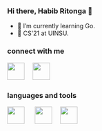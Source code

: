 ### Hi there, Habib Ritonga 👋

- 🌱 I’m currently learning Go. 
- 📖 CS'21 at UINSU.

### connect with me

<a href = "https://www.instagram.com/mhdnaufalhartg/" alt="Instagram"><img src="https://img.icons8.com/fluency//000000/instagram-new.png" height="40" width="40" style= margin-right:15px;/></a>
<a href = "mailto:habibesktop@gmail.com" alt="Email"><img src="https://img.icons8.com/color/48/000000/gmail-new.png" height="40" width="40" style= margin-right:15px;/></a>

### languages and tools

<a href="https://go.dev/" alt="Go"><img src="https://cdn-icons-png.flaticon.com/512/919/919838.png" width="40" height="40" style= margin-right:20px;/></a>
<a href="https://www.go.dev/" alt="Node JS"><img src="https://img.icons8.com/color/000000/nodejs.png" width="40" height="40" style= margin-right:15px;/></a>
<a href="https://www.php.net" alt="PHP"><img src="https://upload.wikimedia.org/wikipedia/commons/2/27/PHP-logo.svg" width="40" height="40" style= margin-right:15px;/></a>
